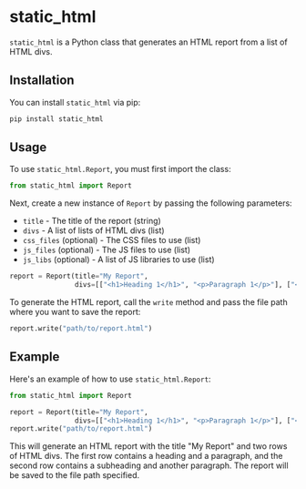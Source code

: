 # static_html

`static_html` is a Python class that generates an HTML report from a list of HTML divs.

## Installation

You can install `static_html` via pip:

```bash
pip install static_html
```

## Usage

To use `static_html.Report`, you must first import the class:

```python
from static_html import Report
```

Next, create a new instance of `Report` by passing the following parameters:

* `title` - The title of the report (string)
* `divs` - A list of lists of HTML divs (list)
* `css_files` (optional) - The CSS files to use (list)
* `js_files` (optional) - The JS files to use (list)
* `js_libs` (optional) - A list of JS libraries to use (list)

```python
report = Report(title="My Report",
                divs=[["<h1>Heading 1</h1>", "<p>Paragraph 1</p>"], ["<h2>Heading 2</h2>", "<p>Paragraph 2</p>"]])
```

To generate the HTML report, call the `write` method and pass the file path where you want to save the report:

```python
report.write("path/to/report.html")
```

## Example

Here's an example of how to use `static_html.Report`:

```python
from static_html import Report

report = Report(title="My Report",
                divs=[["<h1>Heading 1</h1>", "<p>Paragraph 1</p>"], ["<h2>Heading 2</h2>", "<p>Paragraph 2</p>"]])
report.write("path/to/report.html")
```

This will generate an HTML report with the title "My Report" and two rows of HTML divs. The first row contains a heading
and a paragraph, and the second row contains a subheading and another paragraph. The report will be saved to the file
path specified.